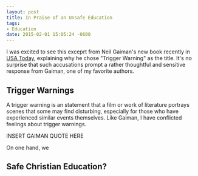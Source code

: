 ```yaml
---
layout: post
title: In Praise of an Unsafe Education
tags:
- Education
date: 2015-02-01 15:05:24 -0600
---
```


I was excited to see this exceprt from Neil Gaiman's new book recently in [USA Today][usatoday], explaining why he chose "Trigger Warning" as the title.   It's no surprise that such accusations prompt a rather thoughtful and sensitive response from Gaiman, one of my favorite authors.

## Trigger Warnings ##

A trigger warning is an  statement that a film or work of literature portrays  scenes that some may find disturbing, especially for those who have experienced similar events themselves. Like Gaiman, I have conflicted feelings about trigger warnings.

INSERT GAIMAN QUOTE HERE

On one hand, we 


## Safe Christian Education? ##




[usatoday]: http://www.usatoday.com/story/life/books/2014/10/23/neil-gaiman-trigger-warning-cover-excerpt/17719799/
